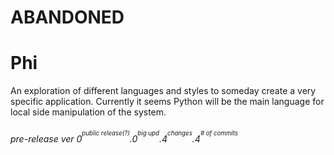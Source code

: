 # ABANDONED

# Phi
An exploration of different languages and styles to someday create a very specific application. Currently it seems Python will be the main language for local side manipulation of the system.

###### pre-release ver 0<sup><sup>public release(?)</sup></sup>.0<sup><sup>big upd</sup></sup>.4<sup><sup>changes</sup></sup>.4<sup><sup># of commits</sup></sup>
